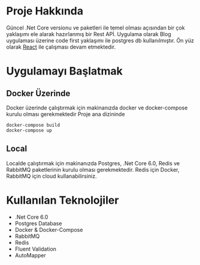 # Proje Hakkında
Güncel .Net Core versionu ve paketleri ile temel olması açısından bir çok yaklaşımı ele alarak hazırlanmış bir Rest APİ.
Uygulama olarak Blog uygulaması üzerine code first yaklaşımı ile postgres db kullanılmıştır. Ön yüz olarak [React](https://github.com/necilcakmak/blogui) ile çalışması devam etmektedir.

# Uygulamayı Başlatmak

## Docker Üzerinde
Docker üzerinde çalıştırmak için makinanızda docker ve docker-compose kurulu olması gerekmektedir
Proje ana dizininde
```
docker-compose build
docker-compose up
```

## Local
Localde çalıştırmak için makinanızda Postgres, .Net Core 6.0, Redis ve RabbitMQ paketlerinin kurulu olması gerekmektedir. Redis için Docker, RabbitMQ için cloud kullanabilirsiniz.

# Kullanılan Teknolojiler
- .Net Core 6.0
- Postgres Database
- Docker & Docker-Compose
- RabbitMQ
- Redis
- Fluent Validation
- AutoMapper

